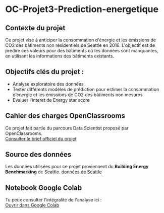 # OC-Projet3-Prediction-energetique

## Contexte du projet 
Ce projet vise à anticiper la consommation d'énergie et les émissions de CO2 des bâtiments non résidentiels de Seattle en 2016. L'objectif est de prédire ces valeurs pour des bâtiments où les données sont manquantes, en utilisant les informations des bâtiments existants.

## Objectifs clés du projet :
- Analyse exploratoire des données
- Tester différents modèles de prédiction pour estimer la consommation d’énergie et les émissions de CO2 des bâtiments non mesurés
- Evaluer l'interet de Energy star score
  
## Cahier des charges OpenClassrooms
Ce projet fait partie du parcours Data Scientist proposé par OpenClassrooms.  
[Consulter le brief officiel du projet](https://openclassrooms.com/fr/paths/164/projects/629/assignment)

## Source des données
Les données utilisées pour ce projet proviennent du **Building Energy Benchmarking** de Seattle.
[données de Seattle](https://data.seattle.gov/dataset/2016-Building-Energy-Benchmarking/2bpz-gwpy)

## Notebook Google Colab

Tu peux consulter l'intégralité de l'analyse ici :  
[ Ouvrir dans Google Colab](https://colab.research.google.com/drive/1z22mGJ6sHNlAR692HP6B27nFGp4i2LD_?usp=sharing)
